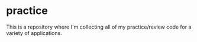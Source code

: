 # practice
This is a repository where I'm collecting all of my practice/review code for a variety of applications. 
